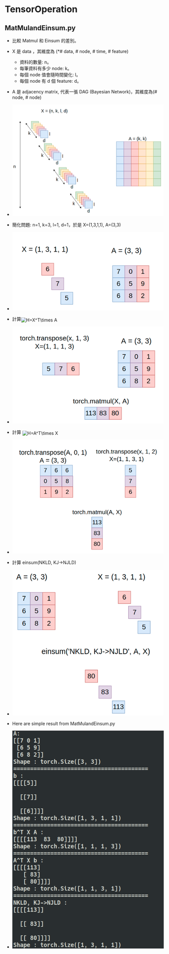 # TensorOperation

## MatMulandEinsum.py
* 比較 Matmul 和 Einsum 的差別。
* X 是 data ，其維度為 (*# data, # node, # time, # feature)
  * 資料的數量: n。
  * 每筆資料有多少 node: k。
  * 每個 node 值會隨時間變化: l。
  * 每個 node 有 d 個 feature: d。
* A 是 adjacency matrix, 代表一張 DAG (Bayesian Network)，其維度為(# node, # node)
* ![alt text](./MatMulandEinsum/DataDescription.png)
* 簡化問題: n=1, k=3, l=1, d=1，於是 X=(1,3,1,1), A=(3,3)
* ![alt text](./MatMulandEinsum/Simple.png)
* 計算<img alt="H=X^T\times A" src="https://render.githubusercontent.com/render/math?math=H%3DX%5ET%5Ctimes%20A" style="transform: translateY(20%);" />
* ![alt text](./MatMulandEinsum/XTA.png)
* 計算 <img alt="H=A^T\times X" src="https://render.githubusercontent.com/render/math?math=H%3DA%5ET%5Ctimes%20X" style="transform: translateY(20%);" />
* ![alt text](./MatMulandEinsum/ATX.png)
* 計算 einsum(NKLD, KJ->NJLD)
* ![alt text](./MatMulandEinsum/Einsum.png)

* Here are simple result from MatMulandEinsum.py
* ![alt text](./MatMulandEinsum/Result.png)
